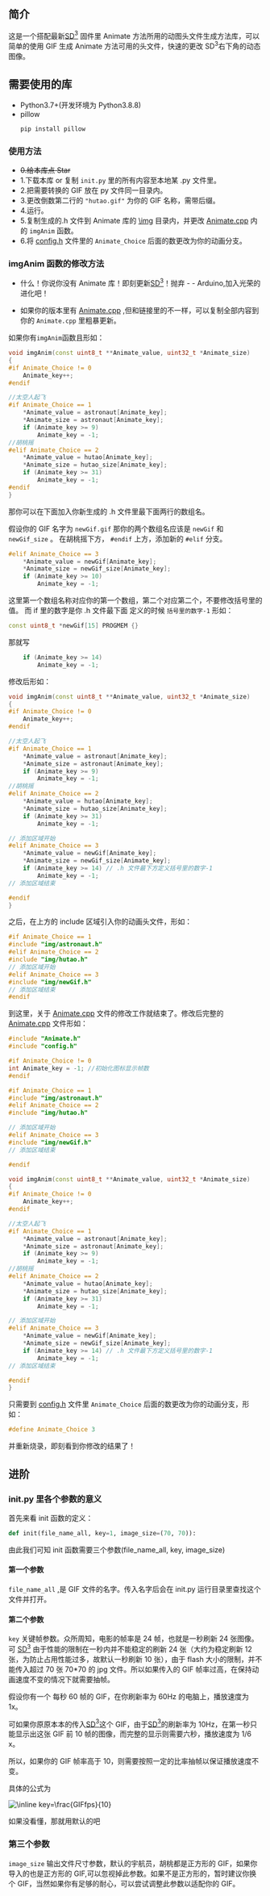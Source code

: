 ## 简介

这是一个搭配最新[SD$^3$](https://github.com/SmallDesktopDisplay-team/SmallDesktopDisplay) 固件里 Animate 方法所用的动图头文件生成方法库，可以简单的使用 GIF 生成 Animate 方法可用的头文件，快速的更改 SD$^3$右下角的动态图像。

## 需要使用的库

- Python3.7+(开发环境为 Python3.8.8)
- pillow
  ```bash
  pip install pillow
  ```

### 使用方法

- ~~0.给本库点 Star~~
- 1.下载本库 or 复制 `init.py` 里的所有内容至本地某 .py 文件里。
- 2.把需要转换的 GIF 放在 py 文件同一目录内。
- 3.更改倒数第二行的 `"hutao.gif"` 为你的 GIF 名称，需带后缀。
- 4.运行。
- 5.复制生成的.h 文件到 Animate 库的 [\img](https://github.com/SmallDesktopDisplay-team/SmallDesktopDisplay/tree/main/src/Animate/img) 目录内，并更改 [Animate.cpp](<(https://github.com/SmallDesktopDisplay-team/SmallDesktopDisplay/blob/main/src/Animate/Animate.cpp)>) 内的 `imgAnim` 函数。
- 6.将 [config.h](https://github.com/SmallDesktopDisplay-team/SmallDesktopDisplay/blob/main/src/config.h) 文件里的 `Animate_Choice` 后面的数更改为你的动画分支。

### imgAnim 函数的修改方法

- 什么！你说你没有 Animate 库！即刻更新[SD$^3$](https://github.com/SmallDesktopDisplay-team/SmallDesktopDisplay)！抛弃 - - Arduino,加入光荣的进化吧！

- 如果你的版本里有 [Animate.cpp](<(https://github.com/SmallDesktopDisplay-team/SmallDesktopDisplay/blob/main/src/Animate/Animate.cpp)>) ,但和链接里的不一样，可以复制全部内容到你的 `Animate.cpp` 里粗暴更新。

如果你有`imgAnim`函数且形如：

```c++
void imgAnim(const uint8_t **Animate_value, uint32_t *Animate_size)
{
#if Animate_Choice != 0
    Animate_key++;
#endif

//太空人起飞
#if Animate_Choice == 1
    *Animate_value = astronaut[Animate_key];
    *Animate_size = astronaut[Animate_key];
    if (Animate_key >= 9)
        Animate_key = -1;
//胡桃摇
#elif Animate_Choice == 2
    *Animate_value = hutao[Animate_key];
    *Animate_size = hutao_size[Animate_key];
    if (Animate_key >= 31)
        Animate_key = -1;
#endif
}
```

那你可以在下面加入你新生成的 .h 文件里最下面两行的数组名。

假设你的 GIF 名字为 `newGif.gif` 那你的两个数组名应该是 `newGif` 和 `newGif_size` 。
在胡桃摇下方， `#endif` 上方，添加新的 `#elif` 分支。

```c++
#elif Animate_Choice == 3
    *Animate_value = newGif[Animate_key];
    *Animate_size = newGif_size[Animate_key];
    if (Animate_key >= 10)
        Animate_key = -1;
```

这里第一个数组名称对应你的第一个数组，第二个对应第二个，不要修改括号里的值。
而 if 里的数字是你 .h 文件最下面 定义的时候 `括号里的数字-1`
形如：

```c++
const uint8_t *newGif[15] PROGMEM {}
```

那就写

```c++
    if (Animate_key >= 14)
        Animate_key = -1;
```

修改后形如：

```c++
void imgAnim(const uint8_t **Animate_value, uint32_t *Animate_size)
{
#if Animate_Choice != 0
    Animate_key++;
#endif

//太空人起飞
#if Animate_Choice == 1
    *Animate_value = astronaut[Animate_key];
    *Animate_size = astronaut[Animate_key];
    if (Animate_key >= 9)
        Animate_key = -1;
//胡桃摇
#elif Animate_Choice == 2
    *Animate_value = hutao[Animate_key];
    *Animate_size = hutao_size[Animate_key];
    if (Animate_key >= 31)
        Animate_key = -1;

// 添加区域开始
#elif Animate_Choice == 3
    *Animate_value = newGif[Animate_key];
    *Animate_size = newGif_size[Animate_key];
    if (Animate_key >= 14) // .h 文件最下方定义括号里的数字-1
        Animate_key = -1;
// 添加区域结束

#endif
}
```

之后，在上方的 include 区域引入你的动画头文件，形如：

```c++
#if Animate_Choice == 1
#include "img/astronaut.h"
#elif Animate_Choice == 2
#include "img/hutao.h"
// 添加区域开始
#elif Animate_Choice == 3
#include "img/newGif.h"
// 添加区域结束
#endif
```

到这里，关于 [Animate.cpp](<(https://github.com/SmallDesktopDisplay-team/SmallDesktopDisplay/blob/main/src/Animate/Animate.cpp)>) 文件的修改工作就结束了。修改后完整的 [Animate.cpp](<(https://github.com/SmallDesktopDisplay-team/SmallDesktopDisplay/blob/main/src/Animate/Animate.cpp)>) 文件形如：

```c++
#include "Animate.h"
#include "config.h"

#if Animate_Choice != 0
int Animate_key = -1; //初始化图标显示帧数
#endif

#if Animate_Choice == 1
#include "img/astronaut.h"
#elif Animate_Choice == 2
#include "img/hutao.h"

// 添加区域开始
#elif Animate_Choice == 3
#include "img/newGif.h"
// 添加区域结束

#endif

void imgAnim(const uint8_t **Animate_value, uint32_t *Animate_size)
{
#if Animate_Choice != 0
    Animate_key++;
#endif

//太空人起飞
#if Animate_Choice == 1
    *Animate_value = astronaut[Animate_key];
    *Animate_size = astronaut[Animate_key];
    if (Animate_key >= 9)
        Animate_key = -1;
//胡桃摇
#elif Animate_Choice == 2
    *Animate_value = hutao[Animate_key];
    *Animate_size = hutao_size[Animate_key];
    if (Animate_key >= 31)
        Animate_key = -1;

// 添加区域开始
#elif Animate_Choice == 3
    *Animate_value = newGif[Animate_key];
    *Animate_size = newGif_size[Animate_key];
    if (Animate_key >= 14) // .h 文件最下方定义括号里的数字-1
        Animate_key = -1;
// 添加区域结束

#endif
}

```

只需要到 [config.h](https://github.com/SmallDesktopDisplay-team/SmallDesktopDisplay/blob/main/src/config.h) 文件里 `Animate_Choice` 后面的数更改为你的动画分支，形如：

```c++
#define Animate_Choice 3
```

并重新烧录，即刻看到你修改的结果了！

## 进阶

### init.py 里各个参数的意义

首先来看 init 函数的定义：

```python
def init(file_name_all, key=1, image_size=(70, 70)):
```

由此我们可知 init 函数需要三个参数(file_name_all, key, image_size)

#### 第一个参数

`file_name_all` ,是 GIF 文件的名字。传入名字后会在 init.py 运行目录里查找这个文件并打开。

#### 第二个参数

`key` 关键帧参数。众所周知，电影的帧率是 24 帧，也就是一秒刷新 24 张图像。可 [SD$^3$](https://github.com/SmallDesktopDisplay-team/SmallDesktopDisplay) 由于性能的限制在一秒内并不能稳定的刷新 24 张（大约为稳定刷新 12 张，为防止占用性能过多，故默认一秒刷新 10 张），由于 flash 大小的限制，并不能传入超过 70 张 70\*70 的 jpg 文件。所以如果传入的 GIF 帧率过高，在保持动画速度不变的情况下就需要抽帧。

假设你有一个 每秒 60 帧的 GIF，在你刷新率为 60Hz 的电脑上，播放速度为 1x。

可如果你原原本本的传入[SD$^3$](https://github.com/SmallDesktopDisplay-team/SmallDesktopDisplay)这个 GIF，由于[SD$^3$](https://github.com/SmallDesktopDisplay-team/SmallDesktopDisplay)的刷新率为 10Hz，在第一秒只能显示出这张 GIF 前 10 帧的图像，而完整的显示则需要六秒，播放速度为 1/6 x。

所以，如果你的 GIF 帧率高于 10，则需要按照一定的比率抽帧以保证播放速度不变。

具体的公式为

<img src="https://latex.codecogs.com/svg.image?\inline&space;key=\frac{GIFfps}{10}" title="\inline key=\frac{GIFfps}{10}" />

如果没看懂，那就用默认的吧

### 第三个参数

`image_size` 输出文件尺寸参数，默认的宇航员，胡桃都是正方形的 GIF，如果你导入的也是正方形的 GIF,可以忽视掉此参数。如果不是正方形的，暂时建议你换个 GIF，当然如果你有足够的耐心，可以尝试调整此参数以适配你的 GIF。
